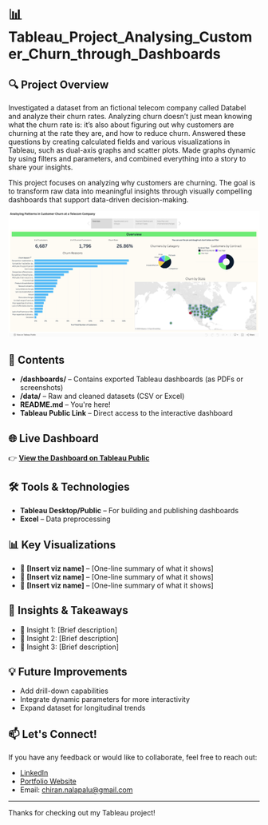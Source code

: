 # 📊 Tableau_Project_Analysing_Customer_Churn_through_Dashboards

## 🔍 Project Overview

Investigated a dataset from an fictional telecom company called Databel and analyze their churn rates. Analyzing churn doesn’t just mean knowing what the churn rate is: it’s also about figuring out why customers are churning at the rate they are, and how to reduce churn. Answered these questions by creating calculated fields and various visualizations in Tableau, such as dual-axis graphs and scatter plots. Made graphs dynamic by using filters and parameters, and combined everything into a story to share your insights.

This project focuses on analyzing why customers are churning. The goal is to transform raw data into meaningful insights through visually compelling dashboards that support data-driven decision-making.

![alt text](Screenshot.png)


## 📁 Contents

- **/dashboards/** – Contains exported Tableau dashboards (as PDFs or screenshots)
- **/data/** – Raw and cleaned datasets (CSV or Excel)
- **README.md** – You're here!
- **Tableau Public Link** – Direct access to the interactive dashboard

## 🌐 Live Dashboard

👉 [**View the Dashboard on Tableau Public**](https://public.tableau.com/app/profile/chiranjeevi.nalapalu/viz/Customer_Churn_17448109441080/Summary)

## 🛠 Tools & Technologies

- **Tableau Desktop/Public** – For building and publishing dashboards
- **Excel** – Data preprocessing

## 📊 Key Visualizations

- 📍 **[Insert viz name]** – [One-line summary of what it shows]
- 📍 **[Insert viz name]** – [One-line summary of what it shows]
- 📍 **[Insert viz name]** – [One-line summary of what it shows]

## 🧠 Insights & Takeaways

- 🔹 Insight 1: [Brief description]
- 🔹 Insight 2: [Brief description]
- 🔹 Insight 3: [Brief description]

## 💡 Future Improvements

- Add drill-down capabilities
- Integrate dynamic parameters for more interactivity
- Expand dataset for longitudinal trends

## 📫 Let's Connect!

If you have any feedback or would like to collaborate, feel free to reach out:

- [LinkedIn](https://www.linkedin.com/in/nalapalu/)
- [Portfolio Website](https://www.datascienceportfol.io/nalapalu)
- Email: [chiran.nalapalu@gmail.com](chiran.nalapalu@gmail.com)

---

Thanks for checking out my Tableau project!
